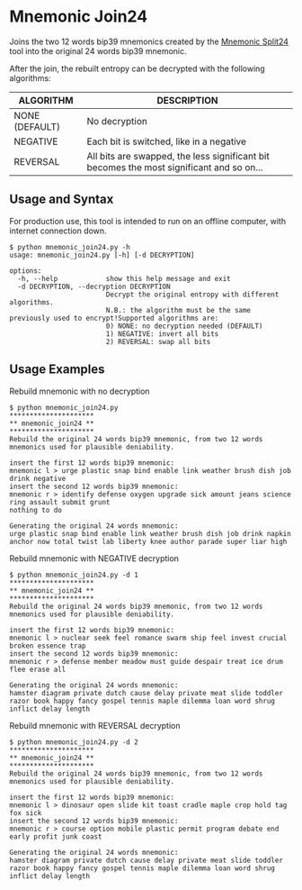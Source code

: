 # Mnemonic Join24

Joins the two 12 words bip39 mnemonics created by the [Mnemonic Split24](MNEMONIC_JOIN24.md) tool into the original 24 words bip39 mnemonic.

After the join, the rebuilt entropy can be decrypted with the following algorithms:

| ALGORITHM      | DESCRIPTION                                                                              |
|----------------|------------------------------------------------------------------------------------------|
| NONE (DEFAULT) | No decryption                                                                            |
| NEGATIVE       | Each bit is switched, like in a negative                                                 |
| REVERSAL       | All bits are swapped, the less significant bit becomes the most significant and so on... |

## Usage and Syntax
For production use, this tool is intended to run on an offline computer, with internet connection down.

```
$ python mnemonic_join24.py -h
usage: mnemonic_join24.py [-h] [-d DECRYPTION]

options:
  -h, --help            show this help message and exit
  -d DECRYPTION, --decryption DECRYPTION
                        Decrypt the original entropy with different algorithms.
                        N.B.: the algorithm must be the same previously used to encrypt!Supported algorithms are:
                        0) NONE: no decryption needed (DEFAULT)
                        1) NEGATIVE: invert all bits
                        2) REVERSAL: swap all bits
```

## Usage Examples

Rebuild mnemonic with no decryption

```
$ python mnemonic_join24.py
*********************
** mnemonic_join24 **
*********************
Rebuild the original 24 words bip39 mnemonic, from two 12 words mnemonics used for plausible deniability.

insert the first 12 words bip39 mnemonic:
mnemonic l > urge plastic snap bind enable link weather brush dish job drink negative
insert the second 12 words bip39 mnemonic:
mnemonic r > identify defense oxygen upgrade sick amount jeans science ring assault submit grunt
nothing to do

Generating the original 24 words mnemonic:
urge plastic snap bind enable link weather brush dish job drink napkin anchor now total twist lab liberty knee author parade super liar high
```

Rebuild mnemonic with NEGATIVE decryption

```
$ python mnemonic_join24.py -d 1
*********************
** mnemonic_join24 **
*********************
Rebuild the original 24 words bip39 mnemonic, from two 12 words mnemonics used for plausible deniability.

insert the first 12 words bip39 mnemonic:
mnemonic l > nuclear seek feel romance swarm ship feel invest crucial broken essence trap
insert the second 12 words bip39 mnemonic:
mnemonic r > defense member meadow must guide despair treat ice drum flee erase all

Generating the original 24 words mnemonic:
hamster diagram private dutch cause delay private meat slide toddler razor book happy fancy gospel tennis maple dilemma loan word shrug inflict delay length
```

Rebuild mnemonic with REVERSAL decryption

```
$ python mnemonic_join24.py -d 2
*********************
** mnemonic_join24 **
*********************
Rebuild the original 24 words bip39 mnemonic, from two 12 words mnemonics used for plausible deniability.

insert the first 12 words bip39 mnemonic:
mnemonic l > dinosaur open slide kit toast cradle maple crop hold tag fox sick
insert the second 12 words bip39 mnemonic:
mnemonic r > course option mobile plastic permit program debate end early profit junk coast

Generating the original 24 words mnemonic:
hamster diagram private dutch cause delay private meat slide toddler razor book happy fancy gospel tennis maple dilemma loan word shrug inflict delay length
```
